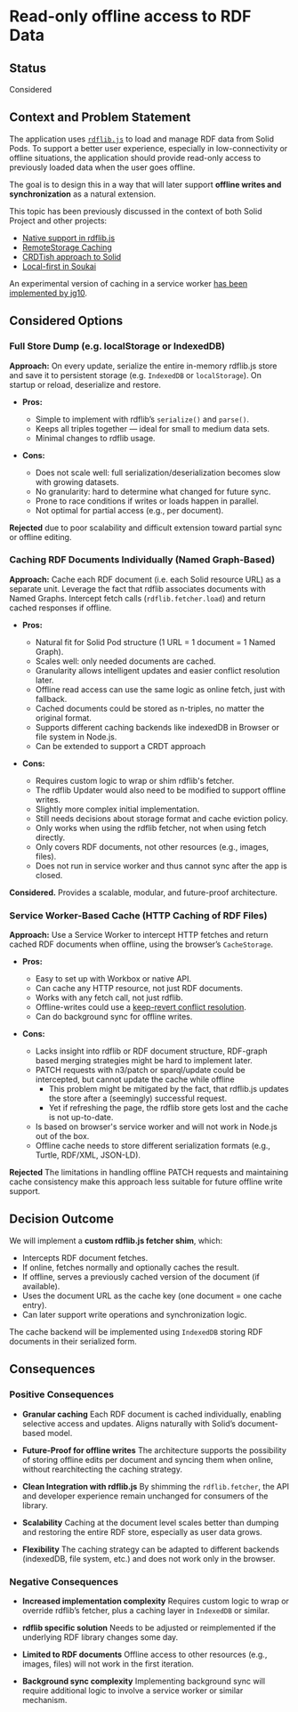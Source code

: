 # Read-only offline access to RDF Data

## Status

Considered

## Context and Problem Statement

The application uses [`rdflib.js`](https://github.com/linkeddata/rdflib.js) to load and manage RDF data from Solid Pods. To support a better user experience, especially in low-connectivity or offline situations, the application should provide read-only access to previously loaded data when the user goes offline.

The goal is to design this in a way that will later support **offline writes and synchronization** as a natural extension.

This topic has been previously discussed in the context of both Solid Project and other projects:
 - [Native support in rdflib.js](https://github.com/linkeddata/rdflib.js)
 - [RemoteStorage Caching](https://remotestoragejs.readthedocs.io/en/v1.2.3/contributing/internals/cache-data-format.html)
 - [CRDTish approach to Solid](https://forum.solidproject.org/t/request-for-comments-crdtish-approach-to-solid/4211)
 - [Local-first in Soukai](https://soukai.js.org/guide/advanced/local-first.html#local-first)

An experimental version of caching in a service worker [has been implemented by jg10](https://jg10.solidcommunity.net/notes/sw.js).

## Considered Options

### Full Store Dump (e.g. localStorage or IndexedDB)

**Approach:** On every update, serialize the entire in-memory rdflib.js store and save it to persistent storage (e.g. `IndexedDB` or `localStorage`). On startup or reload, deserialize and restore.

* **Pros:**

  * Simple to implement with rdflib’s `serialize()` and `parse()`.
  * Keeps all triples together — ideal for small to medium data sets.
  * Minimal changes to rdflib usage.

* **Cons:**

  * Does not scale well: full serialization/deserialization becomes slow with growing datasets.
  * No granularity: hard to determine what changed for future sync.
  * Prone to race conditions if writes or loads happen in parallel.
  * Not optimal for partial access (e.g., per document).

**Rejected** due to poor scalability and difficult extension toward partial sync or offline editing.

### Caching RDF Documents Individually (Named Graph-Based)

**Approach:** Cache each RDF document (i.e. each Solid resource URL) as a separate unit. Leverage the fact that rdflib associates documents with Named Graphs. Intercept fetch calls (`rdflib.fetcher.load`) and return cached responses if offline.

* **Pros:**

  * Natural fit for Solid Pod structure (1 URL = 1 document = 1 Named Graph).
  * Scales well: only needed documents are cached.
  * Granularity allows intelligent updates and easier conflict resolution later.
  * Offline read access can use the same logic as online fetch, just with fallback.
  * Cached documents could be stored as n-triples, no matter the original format.
  * Supports different caching backends like indexedDB in Browser or file system in Node.js.
  * Can be extended to support a CRDT approach

* **Cons:**

  * Requires custom logic to wrap or shim rdflib's fetcher.
  * The rdflib Updater would also need to be modified to support offline writes.
  * Slightly more complex initial implementation.
  * Still needs decisions about storage format and cache eviction policy.
  * Only works when using the rdflib fetcher, not when using fetch directly.
  * Only covers RDF documents, not other resources (e.g., images, files).
  * Does not run in service worker and thus cannot sync after the app is closed.

**Considered.** Provides a scalable, modular, and future-proof architecture.

### Service Worker-Based Cache (HTTP Caching of RDF Files)

**Approach:** Use a Service Worker to intercept HTTP fetches and return cached RDF documents when offline, using the browser’s `CacheStorage`.

* **Pros:**

  * Easy to set up with Workbox or native API.
  * Can cache any HTTP resource, not just RDF documents.
  * Works with any fetch call, not just rdflib.
  * Offline-writes could use a [keep-revert conflict resolution](https://remotestoragejs.readthedocs.io/en/v1.2.3/contributing/internals/cache-data-format.html#keep-revert-conflict-resolution]).
  * Can do background sync for offline writes.

* **Cons:**

  * Lacks insight into rdflib or RDF document structure, RDF-graph based merging strategies might be hard to implement later.
  * PATCH requests with n3/patch or sparql/update could be intercepted, but cannot update the cache while offline
    * This problem might be mitigated by the fact, that rdflib.js updates the store after a (seemingly) successful request.
    * Yet if refreshing the page, the rdflib store gets lost and the cache is not up-to-date.
  * Is based on browser's service worker and will not work in Node.js out of the box.
  * Offline cache needs to store different serialization formats (e.g., Turtle, RDF/XML, JSON-LD).

**Rejected** The limitations in handling offline PATCH requests and maintaining cache consistency make this approach less suitable for future offline write support.

## Decision Outcome

We will implement a **custom rdflib.js fetcher shim**, which:

* Intercepts RDF document fetches.
* If online, fetches normally and optionally caches the result.
* If offline, serves a previously cached version of the document (if available).
* Uses the document URL as the cache key (one document = one cache entry).
* Can later support write operations and synchronization logic.

The cache backend will be implemented using `IndexedDB` storing RDF documents in their serialized form.

## Consequences

### Positive Consequences

* **Granular caching**
  Each RDF document is cached individually, enabling selective access and updates. Aligns naturally with Solid’s document-based model.

* **Future-Proof for offline writes**
  The architecture supports the possibility of storing offline edits per document and syncing them when online, without rearchitecting the caching strategy.

* **Clean Integration with rdflib.js**
  By shimming the `rdflib.fetcher`, the API and developer experience remain unchanged for consumers of the library.

* **Scalability**
  Caching at the document level scales better than dumping and restoring the entire RDF store, especially as user data grows.

* **Flexibility**
  The caching strategy can be adapted to different backends (indexedDB, file system, etc.) and does not work only in the browser.

### Negative Consequences

* **Increased implementation complexity**
  Requires custom logic to wrap or override rdflib’s fetcher, plus a caching layer in `IndexedDB` or similar.

* **rdflib specific solution**
  Needs to be adjusted or reimplemented if the underlying RDF library changes some day.

* **Limited to RDF documents**
  Offline access to other resources (e.g., images, files) will not work in the first iteration.

* **Background sync complexity**
  Implementing background sync will require additional logic to involve a service worker or similar mechanism.